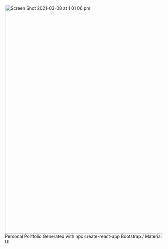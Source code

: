 <img width="732" alt="Screen Shot 2021-03-08 at 1 01 06 pm" src="https://user-images.githubusercontent.com/37259812/110264913-7e317500-800e-11eb-9879-b37d27dde506.png">
Personal Portfolio 
Generated with npx create-react-app
Bootstrap / Material UI 

